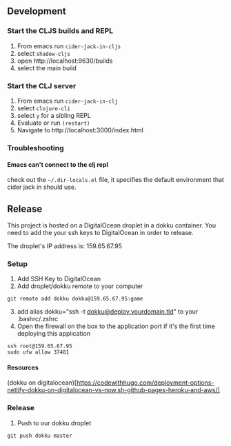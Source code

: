 ## Development

### Start the CLJS builds and REPL
1. From emacs run `cider-jack-in-cljs`
2. select `shadow-cljs`
3. open http://localhost:9630/builds
4. select the main build

### Start the CLJ server
1. From emacs run `cider-jack-in-clj`
2. select `clojure-cli`
3. select `y` for a sibling REPL
4. Evaluate or run `(restart)`
5. Navigate to http://localhost:3000/index.html

### Troubleshooting
#### Emacs can't connect to the clj repl
check out the `~/.dir-locals.el` file, it specifies the default environment that cider jack in should use.

## Release

This project is hosted on a DigitalOcean droplet in a dokku container. You need to add the your ssh keys to DigitalOcean in order to release.

The droplet's IP address is: 159.65.67.95

### Setup

1. Add SSH Key to DigitalOcean
2. Add droplet/dokku remote to your computer
```
git remote add dokku dokku@159.65.67.95:game
```
3. add alias dokku="ssh -t dokku@deploy.yourdomain.tld" to your .bashrc/.zshrc
4. Open the firewall on the box to the application port if it's the first time deploying this application
```
ssh root@159.65.67.95
sudo ufw allow 37481
```

#### Resources
(dokku on digitalocean)[https://codewithhugo.com/deployment-options-netlify-dokku-on-digitalocean-vs-now.sh-github-pages-heroku-and-aws/]

### Release

1. Push to our dokku droplet
```
git push dokku master
```
